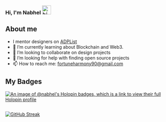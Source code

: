 ### Hi, I'm Nabhel <img src="https://user-images.githubusercontent.com/1303154/88677602-1635ba80-d120-11ea-84d8-d263ba5fc3c0.gif" width="28px" height="28px" alt="hi">

## About me

- I mentor designers on [ADPList](https://adplist.org/mentors/fortune-nabhel-harmony)
- 🌱 I’m currently learning about Blockchain and Web3.
- 👯 I’m looking to collaborate on design projects
- 🤔 I’m looking for help with finding open source projects
- 📫 How to reach me: fortuneharmony90@gmail.com



## My Badges

[![An image of @nabhel's Holopin badges, which is a link to view their full Holopin profile](https://holopin.me/nabhel)](https://holopin.io/@nabhel)

##

<a href="https://git.io/streak-stats"><img src="https://github-readme-streak-stats.herokuapp.com?user=nabhel&theme=tokyonight-duo" alt="GitHub Streak" /></a>

